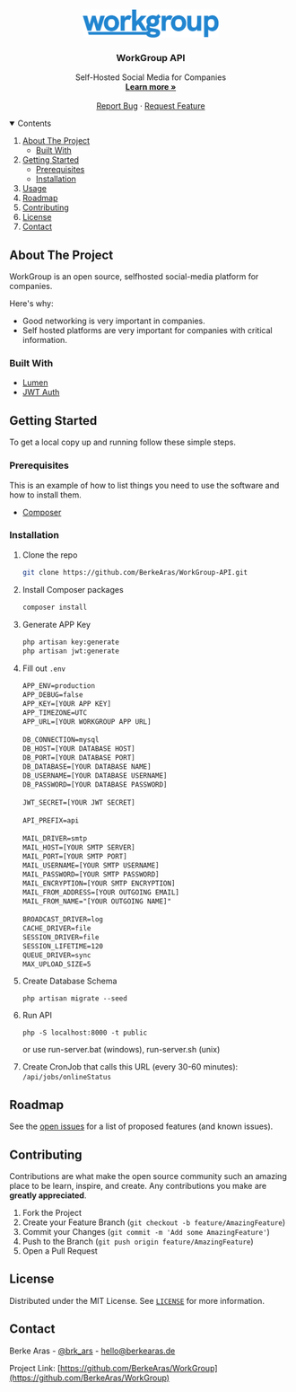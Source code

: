 <!-- PROJECT LOGO -->
<br />
<p align="center">
  <a href="https://github.com/othneildrew/Best-README-Template">
    <img src="https://raw.githubusercontent.com/BerkeAras/WorkGroup/main/src/static/logo.svg" alt="Logo" height="50">
  </a>

  <h3 align="center">WorkGroup API</h3>

  <p align="center">
    Self-Hosted Social Media for Companies
    <br />
    <a href="https://workgroup.berkearas.de/" target="_blank"><strong>Learn more »</strong></a>
    <br />
    <br />
    <a href="https://github.com/BerkeAras/WorkGroup/issues/new?assignees=&labels=bug&template=bug_report.md&title=%5BBUG%5D%3A+">Report Bug</a>
    ·
    <a href="https://github.com/BerkeAras/WorkGroup/issues/new?assignees=&labels=feature+request&template=feature_request.md&title=%5BFEAT%5D%3A+">Request Feature</a>
  </p>
</p>

<!-- TABLE OF CONTENTS -->
<details open="open">
  <summary>Contents</summary>
  <ol>
    <li>
      <a href="#about-the-project">About The Project</a>
      <ul>
        <li><a href="#built-with">Built With</a></li>
      </ul>
    </li>
    <li>
      <a href="#getting-started">Getting Started</a>
      <ul>
        <li><a href="#prerequisites">Prerequisites</a></li>
        <li><a href="#installation">Installation</a></li>
      </ul>
    </li>
    <li><a href="#usage">Usage</a></li>
    <li><a href="#roadmap">Roadmap</a></li>
    <li><a href="#contributing">Contributing</a></li>
    <li><a href="#license">License</a></li>
    <li><a href="#contact">Contact</a></li>
  </ol>
</details>

<!-- ABOUT THE PROJECT -->

## About The Project

WorkGroup is an open source, selfhosted social-media platform for companies.

Here's why:

-   Good networking is very important in companies.
-   Self hosted platforms are very important for companies with critical information.

### Built With

-   [Lumen](https://lumen.laravel.com/)
-   [JWT Auth](https://jwt.io/)

<!-- GETTING STARTED -->

## Getting Started

To get a local copy up and running follow these simple steps.

### Prerequisites

This is an example of how to list things you need to use the software and how to install them.

-   [Composer](https://getcomposer.org/doc/00-intro.md)

### Installation

1. Clone the repo
    ```sh
    git clone https://github.com/BerkeAras/WorkGroup-API.git
    ```
2. Install Composer packages
    ```sh
    composer install
    ```
3. Generate APP Key
    ```sh
    php artisan key:generate
    php artisan jwt:generate
    ```
4. Fill out `.env`
    ```env
    APP_ENV=production
    APP_DEBUG=false
    APP_KEY=[YOUR APP KEY]
    APP_TIMEZONE=UTC
    APP_URL=[YOUR WORKGROUP APP URL]

    DB_CONNECTION=mysql
    DB_HOST=[YOUR DATABASE HOST]
    DB_PORT=[YOUR DATABASE PORT]
    DB_DATABASE=[YOUR DATABASE NAME]
    DB_USERNAME=[YOUR DATABASE USERNAME]
    DB_PASSWORD=[YOUR DATABASE PASSWORD]

    JWT_SECRET=[YOUR JWT SECRET]

    API_PREFIX=api

    MAIL_DRIVER=smtp
    MAIL_HOST=[YOUR SMTP SERVER]
    MAIL_PORT=[YOUR SMTP PORT]
    MAIL_USERNAME=[YOUR SMTP USERNAME]
    MAIL_PASSWORD=[YOUR SMTP PASSWORD]
    MAIL_ENCRYPTION=[YOUR SMTP ENCRYPTION]
    MAIL_FROM_ADDRESS=[YOUR OUTGOING EMAIL]
    MAIL_FROM_NAME="[YOUR OUTGOING NAME]"

    BROADCAST_DRIVER=log
    CACHE_DRIVER=file
    SESSION_DRIVER=file
    SESSION_LIFETIME=120
    QUEUE_DRIVER=sync
    MAX_UPLOAD_SIZE=5
    ```
5. Create Database Schema
   ```
   php artisan migrate --seed
   ```
6. Run API
   ```
   php -S localhost:8000 -t public
   ```
   or use run-server.bat (windows), run-server.sh (unix)

7. Create CronJob that calls this URL (every 30-60 minutes): `/api/jobs/onlineStatus`

<!-- ROADMAP -->

## Roadmap

See the [open issues](https://github.com/BerkeAras/WorkGroup/issues) for a list of proposed features (and known issues).

<!-- CONTRIBUTING -->

## Contributing

Contributions are what make the open source community such an amazing place to be learn, inspire, and create. Any contributions you make are **greatly appreciated**.

1. Fork the Project
2. Create your Feature Branch (`git checkout -b feature/AmazingFeature`)
3. Commit your Changes (`git commit -m 'Add some AmazingFeature'`)
4. Push to the Branch (`git push origin feature/AmazingFeature`)
5. Open a Pull Request

<!-- LICENSE -->

## License

Distributed under the MIT License. See [`LICENSE`](https://github.com/BerkeAras/WorkGroup/LICENSE) for more information.

<!-- CONTACT -->

## Contact

Berke Aras - [@brk_ars](http://instagram.com/brk_ars) - hello@berkearas.de

Project Link: [https://github.com/BerkeAras/WorkGroup](https://github.com/BerkeAras/WorkGroup)
